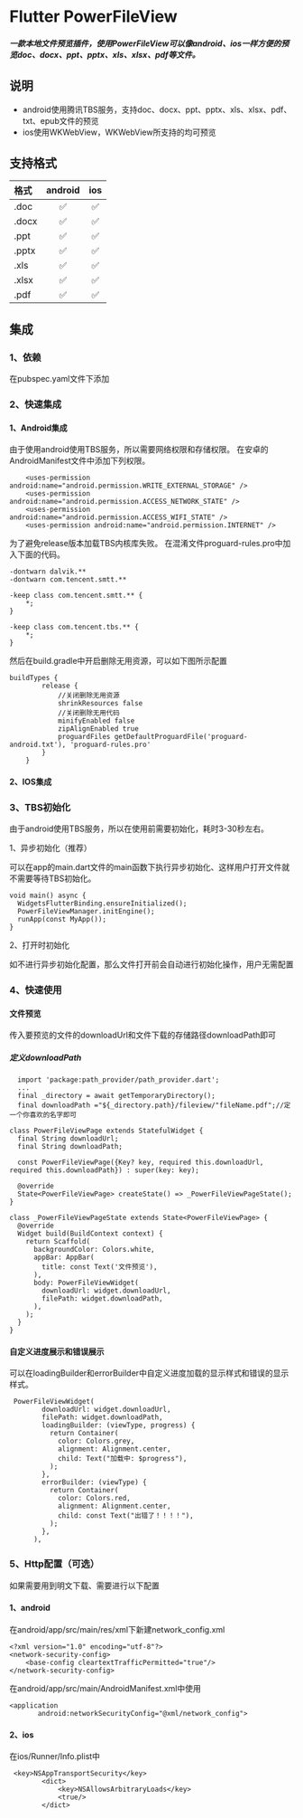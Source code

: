 # Flutter PowerFileView

##### 一款本地文件预览插件，使用PowerFileView可以像android、ios一样方便的预览doc、docx、ppt、pptx、xls、xlsx、pdf等文件。

## 说明
* android使用腾讯TBS服务，支持doc、docx、ppt、pptx、xls、xlsx、pdf、txt、epub文件的预览
* ios使用WKWebView，WKWebView所支持的均可预览

## 支持格式
|格式|android|ios|
|:----|:----:|:----:|
|.doc| ✅ | ✅ |
|.docx| ✅ | ✅ |
|.ppt| ✅ | ✅ |
|.pptx| ✅ | ✅ |
|.xls| ✅ | ✅ |
|.xlsx| ✅ | ✅ |
|.pdf|✅ | ✅ |

## 集成
### 1、依赖
在pubspec.yaml文件下添加

### 2、快速集成
#### 1、Android集成
由于使用android使用TBS服务，所以需要网络权限和存储权限。
在安卓的AndroidManifest文件中添加下列权限。
```
    <uses-permission android:name="android.permission.WRITE_EXTERNAL_STORAGE" />
    <uses-permission android:name="android.permission.ACCESS_NETWORK_STATE" />
    <uses-permission android:name="android.permission.ACCESS_WIFI_STATE" />
    <uses-permission android:name="android.permission.INTERNET" />
```
为了避免release版本加载TBS内核库失败。
在混淆文件proguard-rules.pro中加入下面的代码。
```
-dontwarn dalvik.**
-dontwarn com.tencent.smtt.**

-keep class com.tencent.smtt.** {
    *;
}

-keep class com.tencent.tbs.** {
    *;
}
```

然后在build.gradle中开启删除无用资源，可以如下图所示配置
```
buildTypes {
        release {
            //关闭删除无用资源
            shrinkResources false
            //关闭删除无用代码
            minifyEnabled false
            zipAlignEnabled true
            proguardFiles getDefaultProguardFile('proguard-android.txt'), 'proguard-rules.pro'
        }
    }
```

#### 2、IOS集成

### 3、TBS初始化

由于android使用TBS服务，所以在使用前需要初始化，耗时3-30秒左右。

1、异步初始化（推荐）

可以在app的main.dart文件的main函数下执行异步初始化、这样用户打开文件就不需要等待TBS初始化。
```
void main() async {
  WidgetsFlutterBinding.ensureInitialized();
  PowerFileViewManager.initEngine();
  runApp(const MyApp());
}
```
2、打开时初始化

如不进行异步初始化配置，那么文件打开前会自动进行初始化操作，用户无需配置


### 4、快速使用
#### 文件预览
传入要预览的文件的downloadUrl和文件下载的存储路径downloadPath即可

##### 定义downloadPath
```
  import 'package:path_provider/path_provider.dart';
  ...
  final _directory = await getTemporaryDirectory();
  final downloadPath ="${_directory.path}/fileview/"fileName.pdf";//定一个你喜欢的名字即可
```

```
class PowerFileViewPage extends StatefulWidget {
  final String downloadUrl;
  final String downloadPath;

  const PowerFileViewPage({Key? key, required this.downloadUrl, required this.downloadPath}) : super(key: key);

  @override
  State<PowerFileViewPage> createState() => _PowerFileViewPageState();
}

class _PowerFileViewPageState extends State<PowerFileViewPage> {
  @override
  Widget build(BuildContext context) {
    return Scaffold(
      backgroundColor: Colors.white,
      appBar: AppBar(
        title: const Text('文件预览'),
      ),
      body: PowerFileViewWidget(
        downloadUrl: widget.downloadUrl,
        filePath: widget.downloadPath,
      ),
    );
  }
}
```

#### 自定义进度展示和错误展示
可以在loadingBuilder和errorBuilder中自定义进度加载的显示样式和错误的显示样式。
```
 PowerFileViewWidget(
        downloadUrl: widget.downloadUrl,
        filePath: widget.downloadPath,
        loadingBuilder: (viewType, progress) {
          return Container(
            color: Colors.grey,
            alignment: Alignment.center,
            child: Text("加载中: $progress"),
          );
        },
        errorBuilder: (viewType) {
          return Container(
            color: Colors.red,
            alignment: Alignment.center,
            child: const Text("出错了！！！！"),
          );
        },
      ),
```

### 5、Http配置（可选）
如果需要用到明文下载、需要进行以下配置
#### 1、android
在android/app/src/main/res/xml下新建network_config.xml
```
<?xml version="1.0" encoding="utf-8"?>
<network-security-config>
    <base-config cleartextTrafficPermitted="true"/>
</network-security-config>
```

在android/app/src/main/AndroidManifest.xml中使用
```
<application
       android:networkSecurityConfig="@xml/network_config">
```
#### 2、ios
在ios/Runner/Info.plist中
```
 <key>NSAppTransportSecurity</key>
        <dict>
            <key>NSAllowsArbitraryLoads</key>
            <true/>
        </dict>
```





